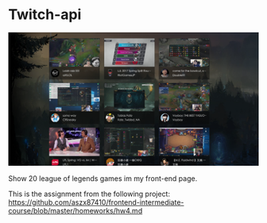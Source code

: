 <h1>Twitch-api</h1>

![image](https://github.com/AngeloETH/Twitch-api-front-end/blob/master/twitch.png)

Show 20 league of legends games im my front-end page.

This is the assignment from the following project: https://github.com/aszx87410/frontend-intermediate-course/blob/master/homeworks/hw4.md
